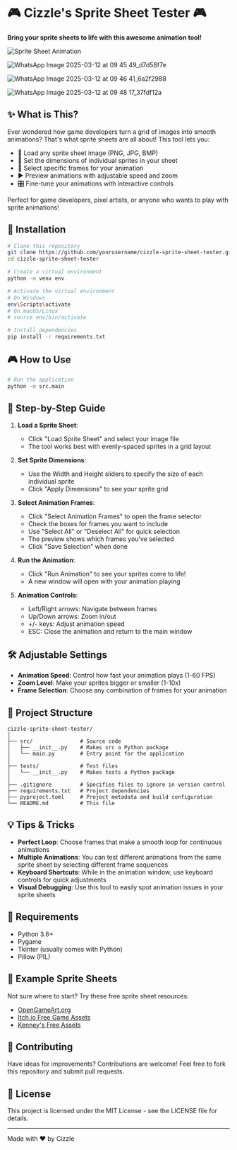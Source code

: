 # 🎮 Cizzle's Sprite Sheet Tester 🎮

**Bring your sprite sheets to life with this awesome animation tool!**

![Sprite Sheet Animation](https://github.com/user-attachments/assets/39428ea8-0e22-4c88-89f9-f536db639495)

![WhatsApp Image 2025-03-12 at 09 45 49_d7d58f7e](https://github.com/user-attachments/assets/8edf9526-c6c8-4764-a495-6e15bf59619d)

![WhatsApp Image 2025-03-12 at 09 46 41_6a2f2988](https://github.com/user-attachments/assets/a0f90bd1-bbfb-4922-9e1e-4cd73237506b)

![WhatsApp Image 2025-03-12 at 09 48 17_37fdf12a](https://github.com/user-attachments/assets/667f56e5-4fe6-4c95-8748-df694a492dee)


## ✨ What is This?

Ever wondered how game developers turn a grid of images into smooth animations? That's what sprite sheets are all about! This tool lets you:

- 📁 Load any sprite sheet image (PNG, JPG, BMP)
- 📏 Set the dimensions of individual sprites in your sheet
- 🎯 Select specific frames for your animation
- ▶️ Preview animations with adjustable speed and zoom
- 🎛️ Fine-tune your animations with interactive controls

Perfect for game developers, pixel artists, or anyone who wants to play with sprite animations!

## 🚀 Installation

```bash
# Clone this repository
git clone https://github.com/yourusername/cizzle-sprite-sheet-tester.git
cd cizzle-sprite-sheet-tester

# Create a virtual environment
python -m venv env

# Activate the virtual environment
# On Windows
env\Scripts\activate
# On macOS/Linux
# source env/bin/activate

# Install dependencies
pip install -r requirements.txt
```

## 🎮 How to Use

```bash
# Run the application
python -m src.main
```

## 📖 Step-by-Step Guide

1. **Load a Sprite Sheet**:

   - Click "Load Sprite Sheet" and select your image file
   - The tool works best with evenly-spaced sprites in a grid layout

2. **Set Sprite Dimensions**:

   - Use the Width and Height sliders to specify the size of each individual sprite
   - Click "Apply Dimensions" to see your sprite grid

3. **Select Animation Frames**:

   - Click "Select Animation Frames" to open the frame selector
   - Check the boxes for frames you want to include
   - Use "Select All" or "Deselect All" for quick selection
   - The preview shows which frames you've selected
   - Click "Save Selection" when done

4. **Run the Animation**:

   - Click "Run Animation" to see your sprites come to life!
   - A new window will open with your animation playing

5. **Animation Controls**:
   - Left/Right arrows: Navigate between frames
   - Up/Down arrows: Zoom in/out
   - +/- keys: Adjust animation speed
   - ESC: Close the animation and return to the main window

## 🛠️ Adjustable Settings

- **Animation Speed**: Control how fast your animation plays (1-60 FPS)
- **Zoom Level**: Make your sprites bigger or smaller (1-10x)
- **Frame Selection**: Choose any combination of frames for your animation

## 🧩 Project Structure

```
cizzle-sprite-sheet-tester/
│
├── src/               # Source code
│   ├── __init__.py    # Makes src a Python package
│   └── main.py        # Entry point for the application
│
├── tests/             # Test files
│   └── __init__.py    # Makes tests a Python package
│
├── .gitignore         # Specifies files to ignore in version control
├── requirements.txt   # Project dependencies
├── pyproject.toml     # Project metadata and build configuration
└── README.md          # This file
```

## 💡 Tips & Tricks

- **Perfect Loop**: Choose frames that make a smooth loop for continuous animations
- **Multiple Animations**: You can test different animations from the same sprite sheet by selecting different frame sequences
- **Keyboard Shortcuts**: While in the animation window, use keyboard controls for quick adjustments
- **Visual Debugging**: Use this tool to easily spot animation issues in your sprite sheets

## 📝 Requirements

- Python 3.6+
- Pygame
- Tkinter (usually comes with Python)
- Pillow (PIL)

## 🎨 Example Sprite Sheets

Not sure where to start? Try these free sprite sheet resources:

- [OpenGameArt.org](https://opengameart.org/)
- [Itch.io Free Game Assets](https://itch.io/game-assets/free)
- [Kenney's Free Assets](https://kenney.nl/assets)

## 🤝 Contributing

Have ideas for improvements? Contributions are welcome! Feel free to fork this repository and submit pull requests.

## 📄 License

This project is licensed under the MIT License - see the LICENSE file for details.

---

Made with ❤️ by Cizzle
